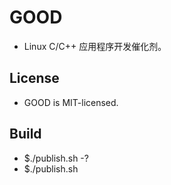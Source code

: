 
# GOOD

* Linux C/C++ 应用程序开发催化剂。 

## License

* GOOD is MIT-licensed.

## Build

* $./publish.sh -?
* $./publish.sh
